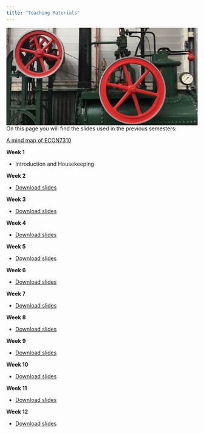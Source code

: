 ```yaml
---
title: "Teaching Materials"
---
```


<img src = "steam_power.png" width="600" align="right">

On this page you will find the slides used in the previous semesters:

[A mind map of ECON7310](https://padletuq.padlet.org/David/vbx00vez1iu9ayjn)

**Week 1**
- Introduction and Housekeeping

[//]: < - [Download `test.m`](test.m) >

**Week 2**
- [Download slides](Lecture2SLR_1.pdf)

**Week 3**
- [Download slides](Lecture3SLR_2.pdf)

**Week 4**
- [Download slides](Lecture4MLR_1.pdf)

**Week 5**
- [Download slides](Lecture5MLR_2.pdf)

**Week 6**
- [Download slides](Lecture6NonLinear.pdf)

**Week 7**
- [Download slides](Lecture7Validity.pdf)

**Week 8**
- [Download slides](Lecture8Panel.pdf)

**Week 9**
- [Download slides](Lecture9Binary.pdf)

**Week 10**
- [Download slides](Lecture10IV.pdf)

**Week 11**
- [Download slides](Lecture11TimeSeries.pdf)

**Week 12**
- [Download slides](Lecture12BigData.pdf)
